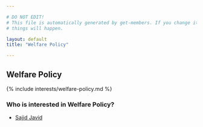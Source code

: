 ```yaml
---

# DO NOT EDIT!
# This file is automatically generated by get-members. If you change it, bad
# things will happen.

layout: default
title: "Welfare Policy"

---
```


## Welfare Policy

{% include interests/welfare-policy.md %}

### Who is interested in Welfare Policy?


* [Sajid Javid](/members/sajid-javid.html)
